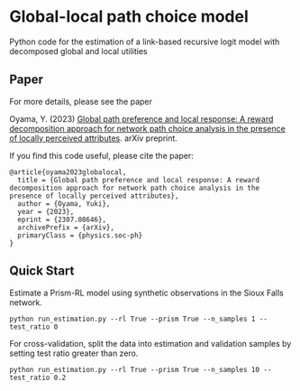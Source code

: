 # Global-local path choice model
Python code for the estimation of a link-based recursive logit model with decomposed global and local utilities

## Paper
For more details, please see the paper

Oyama, Y. (2023) [Global path preference and local response: A reward decomposition approach for network path choice analysis in the presence of locally perceived attributes](https://arxiv.org/abs/2307.08646). arXiv preprint.

If you find this code useful, please cite the paper:
```
@article{oyama2023globalocal,
  title = {Global path preference and local response: A reward decomposition approach for network path choice analysis in the presence of locally perceived attributes},
  author = {Oyama, Yuki},
  year = {2023},
  eprint = {2307.08646},
  archivePrefix = {arXiv},
  primaryClass = {physics.soc-ph}
}
```

## Quick Start
Estimate a Prism-RL model using synthetic observations in the Sioux Falls network.

```
python run_estimation.py --rl True --prism True --n_samples 1 --test_ratio 0
```

For cross-validation, split the data into estimation and validation samples by setting test ratio greater than zero.

```
python run_estimation.py --rl True --prism True --n_samples 10 --test_ratio 0.2
```
